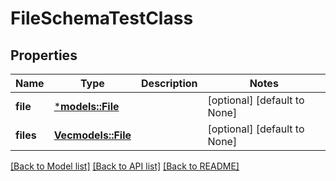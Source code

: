 # FileSchemaTestClass

## Properties
Name | Type | Description | Notes
------------ | ------------- | ------------- | -------------
**file** | [***models::File**](File.md) |  | [optional] [default to None]
**files** | [**Vec<models::File>**](File.md) |  | [optional] [default to None]

[[Back to Model list]](../README.md#documentation-for-models) [[Back to API list]](../README.md#documentation-for-api-endpoints) [[Back to README]](../README.md)


